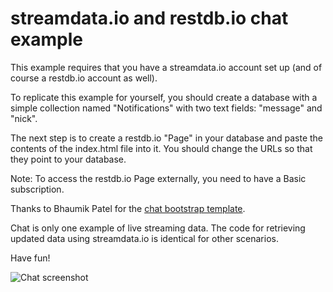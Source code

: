 # streamdata.io and restdb.io chat example

This example requires that you have a streamdata.io account set up (and of course a restdb.io account as well).

To replicate this example for yourself, you should create a database with a simple collection named "Notifications" with two text fields: "message" and "nick".

The next step is to create a restdb.io "Page" in your database and paste the contents of the index.html file into it. You should change the URLs so that they point to your database. 

Note: To access the restdb.io Page externally, you need to have a Basic subscription.

Thanks to Bhaumik Patel for the [chat bootstrap template](http://bootsnipp.com/snippets/featured/chat-widget).

Chat is only one example of live streaming data. The code for retrieving updated data using streamdata.io is identical for other scenarios.

Have fun!

![Chat screenshot](https://streamdata-68e1.restdb.io/media/5702289dbe5d171100000458)


